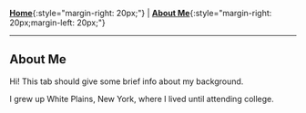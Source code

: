 [**Home**](index.md){:style="margin-right: 20px;"}
|
[**About Me**](aboutMe/index.md){:style="margin-right: 20px;margin-left: 20px;"}

___

## About Me

Hi! This tab should give some brief info about my background.

I grew up White Plains, New York, where I lived until attending college. 